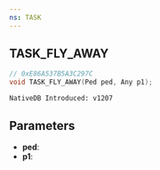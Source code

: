 ```yaml
---
ns: TASK
---
```

## TASK_FLY_AWAY

```c
// 0xE86A537B5A3C297C
void TASK_FLY_AWAY(Ped ped, Any p1);
```

```
NativeDB Introduced: v1207
```

## Parameters
* **ped**:
* **p1**:
